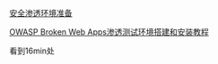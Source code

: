 [安全渗透环境准备](https://www.bilibili.com/video/BV1E4411L7zS?from=search&seid=16074460834210622563)

[OWASP Broken Web Apps渗透测试环境搭建和安装教程](https://blog.csdn.net/huweiliyi/article/details/105513776)

看到16min处

